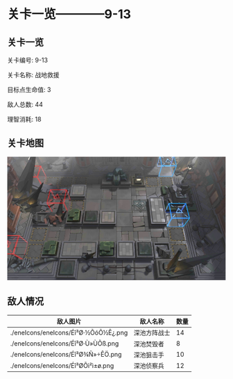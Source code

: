 # 关卡一览————9-13


## 关卡一览

关卡编号: 9-13

关卡名称: 战地救援

目标点生命值: 3

敌人总数: 44

理智消耗: 18


## 关卡地图
![9-13](./oprMap/9-13.png)

## 敌人情况

| 敌人图片 | 敌人名称 | 数量  |
|---------|-----|-----|
| ./eneIcons/eneIcons/Éî³Ø·½ÕóÕ½Ê¿.png| 深池方阵战士  |   14  |
| ./eneIcons/eneIcons/Éî³Ø·Ù»ÙÕß.png| 深池焚毁者  |   8  |
| ./eneIcons/eneIcons/Éî³Ø¾Ñ»÷ÊÖ.png| 深池狙击手  |   10  |
| ./eneIcons/eneIcons/Éî³ØÕì²ì±ø.png| 深池侦察兵  |   12  |
